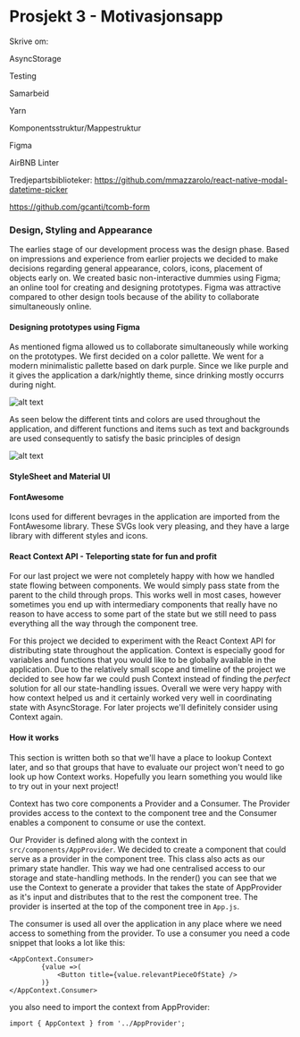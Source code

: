 # Prosjekt 3 - Motivasjonsapp


Skrive om:

AsyncStorage

Testing

Samarbeid

Yarn

Komponentsstruktur/Mappestruktur

Figma

AirBNB Linter

Tredjepartsbiblioteker:
https://github.com/mmazzarolo/react-native-modal-datetime-picker

https://github.com/gcanti/tcomb-form

### Design, Styling and Appearance

The earlies stage of our development process was the design phase. Based on impressions and experience from earlier projects we decided to make decisions regarding general appearance, colors, icons, placement of objects early on. We created basic non-interactive dummies using Figma; an online tool for creating and designing prototypes. Figma was attractive compared to other design tools because of the ability to collaborate simultaneously online. 

#### Designing prototypes using Figma

As mentioned figma allowed us to collaborate simultaneously while working on the prototypes. We first decided on a color pallette. We went for a modern minimalistic pallette based on dark purple. Since we like purple and it gives the application a dark/nightly theme, since drinking mostly occurrs during night. 

![alt text](https://imgur.com/a/ewygVbe)

As seen below the different tints and colors are used throughout the application, and different functions and items such as text and backgrounds are used consequently to satisfy the basic principles of design 
 
![alt text](https://imgur.com/a/EW72Uc0)

#### StyleSheet and Material UI

#### FontAwesome

Icons used for different bevrages in the application are imported from the FontAwesome library. These SVGs look very pleasing, and they have a large library with different styles and icons. 

#### React Context API - Teleporting state for fun and profit

For our last project we were not completely happy with how we handled state flowing between components. We would simply pass state from the parent to the child through props. This works well in most cases, however sometimes you end up with intermediary components that really have no reason to have access to some part of the state but we still need to pass everything all the way through the component tree.

For this project we decided to experiment with the React Context API for distributing state throughout the application. Context is especially good for variables and functions that you would like to be globally available in the application. Due to the relatively small scope and timeline of the project we decided to see how far we could push Context instead of finding the _perfect_ solution for all our state-handling issues. Overall we were very happy with how context helped us and it certainly worked very well in coordinating state with AsyncStorage. For later projects we'll definitely consider using Context again.

#### How it works

This section is written both so that we'll have a place to lookup Context later, and so that groups that have to evaluate our project won't need to go look up how Context works. Hopefully you learn something you would like to try out in your next project!

Context has two core components a Provider and a Consumer. The Provider provides access to the context to the component tree and the Consumer enables a component to consume or use the context.

Our Provider is defined along with the context in `src/components/AppProvider`. We decided to create a component that could serve as a provider in the component tree. This class also acts as our primary state handler. This way we had one centralised access to our storage and state-handling methods. In the render() you can see that we use the Context to generate a provider that takes the state of AppProvider as it's input and distributes that to the rest the component tree. The provider is inserted at the top of the component tree in `App.js`.

The consumer is used all over the application in any place where we need access to something from the provider. To use a consumer you need a code snippet that looks a lot like this:
```
<AppContext.Consumer>
        {value =>(
            <Button title={value.relevantPieceOfState} />
        )}
</AppContext.Consumer>
```

you also need to import the context from AppProvider:

`import { AppContext } from '../AppProvider';`
